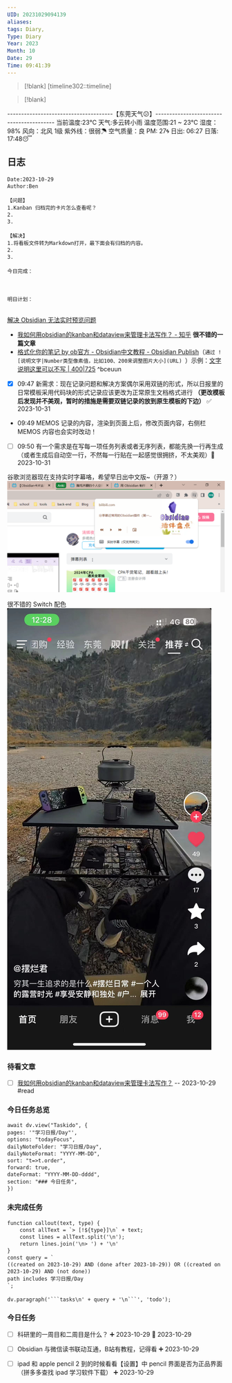 ```yaml
---
UID: 20231029094139
aliases: 
tags: Diary,
Type: Diary
Year: 2023
Month: 10
Date: 29
Time: 09:41:39
---
```

> [!blank] 
> [timeline302::timeline]

>[!blank]
> 
--------------------------------------【东莞天气😕】-----------------------------------------
当前温度:23℃
天气:多云转小雨
温度范围:21 ~ 23℃
湿度：98%
风向：北风 1级
紫外线：很弱☂
空气质量：良 PM: 27🌀
日出: 06:27 日落: 17:48😴

## 日志

```
Date:2023-10-29
Author:Ben

【问题】
1.Kanban 归档完的卡片怎么查看呢？
2.
3.

【解决】
1.将看板文件转为Markdown打开，最下面会有归档的内容。
2.
3.

今日完成：



明日计划：


```


[解决 Obsidian 无法实时预览问题](学习日报/Obsidian工作流.md#^1nb0af)

- [我如何用obsidian的kanban和dataview来管理卡法写作？ - 知乎](https://zhuanlan.zhihu.com/p/409440504) **很不错的一篇文章**
- [格式化你的笔记 by ob官方 - Obsidian中文教程 - Obsidian Publish](https://publish.obsidian.md/chinesehelp/06+ob%E5%AE%98%E6%96%B9%E5%B8%AE%E5%8A%A9%E6%96%87%E6%A1%A3%EF%BC%88%E8%8A%82%E9%80%89%EF%BC%89/%E6%A0%BC%E5%BC%8F%E5%8C%96%E4%BD%A0%E7%9A%84%E7%AC%94%E8%AE%B0+by+ob%E5%AE%98%E6%96%B9#%E8%B0%83%E6%95%B4%E5%9B%BE%E7%89%87%E5%A4%A7%E5%B0%8F)（`通过 ![说明文字|Number类型像素值，比如100、200来调整图片大小](URL) `）示例：[文字说明这里可以不写 | 400|725](asset/8dbe8e77386a41a0d8b80c49b9861f3.jpg)
 ^bceuun
- [x] 09:47 新需求：现在记录问题和解决方案偶尔采用双链的形式，所以日报里的日常模板采用代码块的形式记录应该更改为正常原生文档格式进行 **（更改模板后发现并不美观，暂时的措施是需要双链记录的放到原生模板的下边）** ✅ 2023-10-31

- 09:49 MEMOS 记录的内容，渲染到页面上后，修改页面内容，右侧栏 MEMOS 内容也会实时改动！

- [ ] 09:50 有一个需求是在写每一项任务列表或者无序列表，都能先换一行再生成（或者生成后自动空一行，不然每一行贴在一起感觉很拥挤，不太美观）📅 2023-10-31 

谷歌浏览器现在支持实时字幕咯，希望早日出中文版~（开源？）
![](asset/Pasted%20image%2020231029205327.png)

很不错的 Switch 配色
![文字说明这里可以不写 | 400](asset/8dbe8e77386a41a0d8b80c49b9861f3.jpg)

### 待看文章

- [ ] [我如何用obsidian的kanban和dataview来管理卡法写作？](https://zhuanlan.zhihu.com/p/409440504) -- 2023-10-29 #read



### 今日任务总览

```dataviewjs
await dv.view("Taskido", {
pages: '"学习日报/Day"',
options: "todayFocus",
dailyNoteFolder: "学习日报/Day",
dailyNoteFormat: "YYYY-MM-DD",
sort: "t=>t.order",
forward: true,
dateFormat: "YYYY-MM-DD-dddd",
section: "### 今日任务",
})
```

### 未完成任务

```dataviewjs
function callout(text, type) {
    const allText = `> [!${type}]\n` + text;
    const lines = allText.split('\n');
    return lines.join('\n> ') + '\n'
}
const query = `
((created on 2023-10-29) AND (done after 2023-10-29)) OR ((created on 2023-10-29) AND (not done))
path includes 学习日报/Day
`;

dv.paragraph('```tasks\n' + query + '\n```', 'todo');
```


### 今日任务

- [ ] 科研里的一周目和二周目是什么？ ➕ 2023-10-29 📅 2023-10-29

- [ ] Obsidian 与微信读书联动互通，B站有教程，记得看 ➕ 2023-10-29

- [ ] ipad 和 apple pencil 2 到的时候看看【设置】中 pencil 界面是否为正品界面（拼多多查找 ipad 学习软件下载） ➕ 2023-10-29

